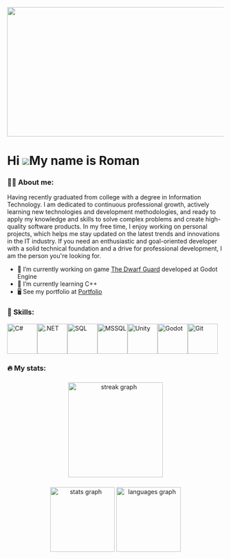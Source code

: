 <div align="center">
  <img height="300" width="600" src="https://user-images.githubusercontent.com/74038190/225813708-98b745f2-7d22-48cf-9150-083f1b00d6c9.gif"  />
</div>

Hi ![](https://user-images.githubusercontent.com/18350557/176309783-0785949b-9127-417c-8b55-ab5a4333674e.gif)My name is Roman
===================================================================================================================================

### 👨‍💻 About me:

Having recently graduated from college with a degree in Information Technology. I am dedicated to continuous professional growth, actively learning new technologies and development methodologies, and ready to apply my knowledge and skills to solve complex problems and create high-quality software products. In my free time, I enjoy working on personal projects, which helps me stay updated on the latest trends and innovations in the IT industry. If you need an enthusiastic and goal-oriented developer with a solid technical foundation and a drive for professional development, I am the person you're looking for.

* 🔭 I’m currently working on game [The Dwarf Guard](https://github.com/PepeDux/The-Dwarf-Guard-GD) developed at Godot Engine
* 🌱 I’m currently learning C++
* 🖥️ See my portfolio at [Portfolio](http://github.com/PepeDux?tab=repositories)

### 🧠 Skills: 

<img src="https://cdn.jsdelivr.net/gh/devicons/devicon@latest/icons/csharp/csharp-original.svg" alt="C#" width="70" height="70" /><img src="https://cdn.jsdelivr.net/gh/devicons/devicon@latest/icons/dotnetcore/dotnetcore-original.svg" alt=".NET" width="70" height="70" /><img src="https://cdn.jsdelivr.net/gh/devicons/devicon@latest/icons/azuresqldatabase/azuresqldatabase-original.svg" alt="SQL" width="70" height="70" /><img src="https://cdn.jsdelivr.net/gh/devicons/devicon@latest/icons/microsoftsqlserver/microsoftsqlserver-original.svg" alt="MSSQL" width="70" height="70" /><img src="https://cdn.jsdelivr.net/gh/devicons/devicon@latest/icons/unity/unity-original.svg" alt="Unity" width="70" height="70" /><img src="https://cdn.jsdelivr.net/gh/devicons/devicon@latest/icons/godot/godot-original.svg" alt="Godot" width="70" height="70" /><img src="https://cdn.jsdelivr.net/gh/devicons/devicon@latest/icons/git/git-original.svg" alt="Git" width="70" height="70" />

###

### 🔥 My stats:

###

<div align="center">
  <img src="https://streak-stats.demolab.com?user=pepedux&locale=en&mode=daily&theme=dark&hide_border=false&border_radius=5&order=3" height="220" alt="streak graph"  />
</div>

###

<div align="center">
  <img src="https://github-readme-stats.vercel.app/api?username=pepedux&hide_title=false&hide_rank=false&show_icons=true&include_all_commits=true&count_private=true&disable_animations=false&theme=transparent&locale=en&hide_border=false&order=1" height="150" alt="stats graph"  />
  <img src="https://github-readme-stats.vercel.app/api/top-langs?username=pepedux&locale=en&hide_title=false&layout=compact&card_width=320&langs_count=5&theme=transparent&hide_border=false&order=2" height="150" alt="languages graph"  />
</div>

###
